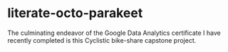 # literate-octo-parakeet
The culminating endeavor of the Google Data Analytics certificate I have recently completed is this Cyclistic bike-share capstone project.

